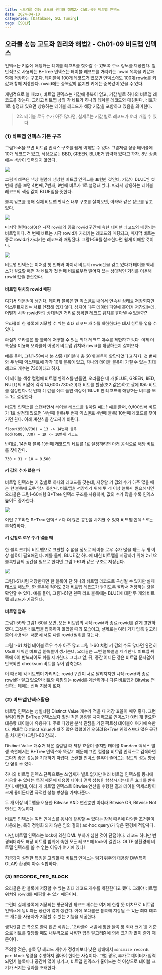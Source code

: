 ```yaml
---
title: <오라클 성능 고도화 원리와 해법2> Ch01-09 비트맵 인덱스
date: 2024-04-10
categories: [Database, SQL Tuning]
tags: [SQLP]
---
```


## 오라클 성능 고도화 원리와 해법2 - Ch01-09 비트맵 인덱스

인덱스는 키값에 해당하는 테이블 레코드를 찾아갈 수 있도록 주소 정보를 제공한다. 일반적으로 사용되는 B\*Tree 인덱스는 테이블 레코드를 가리키는 rowid 목록을 키값과 함께 저장하는 구조다. 테이블에 100개 레코드가 있으면 인덱스에도 100개 rowid를 키값과 함께 저장한다. rowid에는 중복값이 없지만 키에는 중복값이 있을 수 있다.

개념적으로 볼 때`22)`, 비트맵 인덱스는 키값에 중복이 없고, 키값 별로 하나의 비트맵 레코드를 갖는다. 그리고 비트맵 상의 각 비트가 하나의 테이블 레코드와 매핑된다. 비트가 1로 설정돼 있으면 상응하는 테이블 레코드가 해당 키값을 포함하고 있음을 의미한다.

> 22. 테이블 로우 수가 아주 많다면, 실제로는 키값 별로 레코드가 여러 개일 수 있다.

### (1) 비트맵 인덱스 기본 구조

그림1-58을 보면 비트맵 인덱스 구조를 쉽게 이해할 수 있다. 그림처럼 상품 테이블에 10개 레코드가 있고, 색상으로는 BBD, GREEN, BLUE가 입력돼 있다고 하자. 8번 상품에는 색상이 입력되지 않았다.

![](/assets/images/sqlp/sqlp2-01-09-1-img1-58.png)

그림 아래쪽은 색상 컬럼에 생성한 비트맵 인덱스를 표현한 것인데, 키값이 BLUE인 첫 번째 행을 보면 4번째, 7번째, 9번째 비트가 1로 설정돼 있다. 따라서 상응하는 테이블 레코드의 색상 값이 BLUE임을 뜻한다.

블록 덤프를 통해 실제 비트맵 인덱스 내부 구조를 살펴보면, 아래와 같은 정보를 담고 있다.

![](/assets/images/sqlp/sqlp2-01-09-1-internal-bitmap-index1.png)

마지막 컬럼(col3)은 시작 rowid와 종료 rowid 구간에 속한 테이블 레코드와 매핑되는 비트맵이다. 첫 번째 비트는 시작 rowid가 가리키는 레코드와 매핑되고, 마지막 비트는 종료 rowid가 가리키는 레코드와 매핑된다. 그림1-59를 참조한다면 쉽게 이해할 것이다.

![](/assets/images/sqlp/sqlp2-01-09-1-img1-59.png)

비트맵 인덱스는 이처럼 첫 번째와 마지막 비트의 rowid만을 갖고 있다가 테이블 액세스가 필요할 때면 각 비트가 첫 번째 비트로부터 떨어져 있는 상대적인 거리를 이용해 rowid 값을 환산한다.

#### 비트맵 위치와 rowid 매핑

여기서 의문점이 생긴다. 데이터 블록은 한 익스텐트 내에서 연속된 상태로 저장되지만 익스텐트끼리는 서로 인접해 있지 않다. 심지어 다른 데이터 파일에 흩어져 저장되는데, 어떻게 시작 rowid와의 상대적인 거리로 정확한 레코드 위치를 알아낼 수 있을까?

오라클이 한 블록에 저장할 수 있는 최대 레코드 개수를 제한한다는 데서 힌트를 얻을 수 있다.

확실히 오라클은 한 블록에 저장할 수 있는 최대 레코드 개수를 제한하고 있다. 이제 이 특징을 이용해 오라클이 어떻게 비트맵 위치와 rowid를 매핑하는지 살펴보자.

예를 들어, 그림1-58에서 본 상품 테이블에 총 20개 블록이 할당되었다고 하자. 첫 번째와 두 번째 익스텐트에 각각 10개 블록이 있고, 하나의 테이블 블록이 가질 수 있는 최대 레코드 개수는 730이라고 하자.

이 테이블 색상 컬럼에 비트맵 인덱스를 만들면, 오라클은 네 개(BLUE, GREEN, RED, NULL)의 키값에 각각 14,600=730x20)개 비트를 할당(초기값은)하고 값에 따라 비트를 설정한다. 첫 번째 키 값을 예로 들면 색상이 'BLUE'인 레코드에 해당하는 비트를 모두 1로 설정한다.

비트맵 인덱스를 스캔하면서 테이블 레코드를 찾아갈 때는? 예를 들어, 9,500번째 비트가 1로 설정돼 있으면 14번째 블록(두 번째 익스텐트 4번째 블록) 10번째 레코드를 찾아가면 된다. 아래 계산식을 참고하기 바란다.

    floor(9500/730) = 13 -> 14번째 블록
    mod(9500, 730) = 10 -> 10번째 레코드

반대로, 14번째 블록 10번째 레코드의 비트를 1로 설정하려면 아래 공식으로 해당 비트를 찾아간다.

    730 × 31 + 10 = 9,500

#### 키 값의 수가 많을 때

비트맵 인덱스는 키 값별로 하나의 레코드를 갖는데, 저장할 키 값의 수가 아주 많을 때는 한 블록에 모두 담지 못한다. 비트맵을 저장하기 위해 두 개 이상 블록이 필요해지면 오라클은 그림1-60처럼 B\*Tree 인덱스 구조를 사용하며, 값의 수가 많을 수록 인덱스 높이도 증가한다.

![](/assets/images/sqlp/sqlp2-01-09-1-img1-60.png)

이런 구조라면 B\*Tree 인덱스보다 더 많은 공간을 차지할 수 있어 비트맵 인덱스로는 부적합하다.

#### 키 값별로 로우 수가 많을 때

한 블록 크기의 비트맵으로 표현할 수 없을 정도로 테이블 로우 수가 많을 때도 두 개 이상 블록이 필요해진다. 예를 들어, BLUE 값 하나에 대한 비트맵을 저장하기 위해 2+1/2 블록만큼의 공간을 필요로 한다면 그림 1-61과 같은 구조로 저장된다.

![](/assets/images/sqlp/sqlp2-01-09-1-img1-61.png)

그림1-61처럼 저장한다면 한 블록이 단 하나의 비트맵 레코드로 구성될 수 있지만 실제 테스트 해보면, 한 블록에 적어도 2개 비트맵 레코드가 담기도록 잘라서 저장하는 것을 확인할 수 있다. 예를 들어, 그림1-61맨 왼쪽 리프 블록에는 BLUE에 대한 두 개의 비트맵 레코드가 저장된다.

#### 비트맵 압축

그림1-59와 그림1-60을 보면, 모든 비트맵의 시작 rowid와 종료 rowid를 같게 표현하였다. 그것은 비트맵을 압축하지 않았을 때의 모습이고, 실제로는 여러 가지 압축 알고리즘이 사용되기 때문에 서로 다른 rowid 범위를 갖는다.

그림 1-61 처럼 테이블 로우 수가 아주 많고 그림 1-60 처럼 키 값의 수도 많다면 완전히 0으로 채워진 비트맵 블록들이 생기는데, 오라클은 그런 블록들을 제거한다. 비트맵 뒤쪽에 0이 반복되어도 이를 제거한다. 그리고 앞, 뒤, 중간 어디든 같은 비트맵 문자열이 반복되면 checksum 비트를 두어 압축한다.

이 때문에 각 비트맵이 가리키는 rowid 구간이 서로 달라지지만 시작 rowid와 종료 rowid만 알고 있으면 비트와 매핑되는 rowid를 계산하거나 다른 비트맵과 Bitwise 연산하는 데에는 전혀 지장이 없다.

### (2) 비트맵인덱스활용

비트맵 인덱스는 성별처럼 Distinct Value 개수가 적을 때 저장 효율이 매우 좋다. 그런 컬럼이라면 B\*Tree 인덱스보다 훨씬 적은 용량을 차지하므로 인덱스가 여러 개 필요한 대용량 테이블에 유용하다. 주로 다양한 분석 관점을 가진 팩트성 테이블이 여기에 속한다. 반대로 Distinct Value가 아주 많은 컬럼이면 오히려 B\*Tree 인덱스보다 많은 공간을 차지한다(그림1-60 참조).

Distinct Value 개수가 적은 컬럼일 때 저장 효율이 좋지만 테이블 Random 액세스 발생 측면에서는 B\*Tree 인덱스와 똑같기 때문에 그런 컬럼을 비트맵 인덱스로 검색하면 그다지 좋은 성능을 기대하기 어렵다. 스캔할 인덱스 블록이 줄어드는 정도의 성능 향상만 얻을 수 있다.

하나의 비트맵 인덱스 단독으로는 쓰임새가 별로 없지만 여러 비트맵 인덱스를 동시에 사용할 수 있다는 특징 때문에 대용량 데이터 검색 성능을 향상시키는데 큰 효과를 발휘한다. 예컨대, 여러 개 비트맵 인덱스로 Bitwise 연산을 수행한 결과 테이블 액세스량이 크게 줄어든다면 극적인 성능 향상을 가져다준다.

두 개 이상 비트맵을 이용한 Bitwise AND 연산뿐만 아니라 Bitwise OR, Bitwise Not 연산도 가능하다.

비트맵 인덱스는 여러 인덱스를 동시에 활용할 수 있다는 장점 때문에 다양한 조건절이 사용되는, 특히 정형화 되지 않은 임의 질의( ad-hoc query)가 많은 환경에 적합하다.

다만, 비트맵 인덱스는 lock에 의한 DML 부하가 심한 것이 단점이다. 레코드 하나만 변경되더라도 해당 비트맵 범위에 속한 모든 레코드에 lock이 걸린다. OLTP 성환경에 비트맵 인덱스를 쓸 수 없는 이유가 여기에 있다!

지금까지 설명한 특징을 고려할 때 비트맵 인덱스는 읽기 위주의 대용량 DW(특히, OLAP) 환경에 아주 적합하다.

### (3) RECORDS_PER_BLOCK

오라클은 한 블록에 저장할 수 있는 최대 레코드 개수를 제한한다고 했다. 그래야 비트맵 위치와 rowid를 매핑할 수 있기 때문이다.

그런데 실제 블록에 저장되는 평균적인 레코드 개수는 여기에 한참 못 미치므로 비트맵 인덱스에 낭비되는 공간이 많이 생긴다. 이에 오라클은 블록에 저장될 수 있는 최대 레코드 개수를 사용자가 지정할 수 있는 기능을 제공한다.

생각만큼 큰 폭으로 줄지 않은 이유는, '오라클이 처음에 정한 블록 당 최대 크기'를 기준으로 비트를 할당할 때도 내부적으로 사용한 압축 알고리즘에 의해 크기가 많이 줄기 때문이다.

주의할 것은, 블록 당 레코드 개수가 정상치보다 낮은 상태에서 `minimize records per block` 명령을 수행하지 말아야 한다는 사실이다. 그럴 경우, 추가로 데이터가 입력되면서 블록마다 공간이 많이 생기고, 비트맵 인덱스가 줄어드는 것 이상으로 테이블 크기가 커지는 결과를 초래한다.
